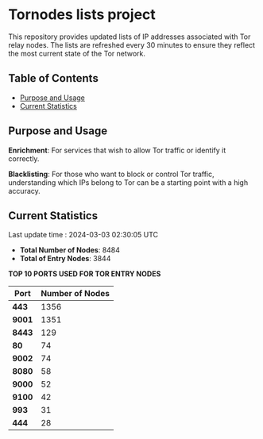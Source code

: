 # Tornodes lists project

This repository provides updated lists of IP addresses associated with Tor relay nodes. The lists are refreshed every 30 minutes to ensure they reflect the most current state of the Tor network.

## Table of Contents

- [Purpose and Usage](#purpose-and-usage)
- [Current Statistics](#current-statistics)


## Purpose and Usage

**Enrichment**: For services that wish to allow Tor traffic or identify it correctly.

**Blacklisting**: For those who want to block or control Tor traffic, understanding which IPs belong to Tor can be a starting point with a high accuracy.

## Current Statistics

Last update time : 2024-03-03 02:30:05 UTC

- **Total Number of Nodes**: 8484
- **Total of Entry Nodes**: 3844

**TOP 10 PORTS USED FOR TOR ENTRY NODES**

| **Port** | **Number of Nodes** |
|------|-----------------|
| **443**   | 1356  |
| **9001**   | 1351  |
| **8443**   | 129  |
| **80**   | 74  |
| **9002**   | 74  |
| **8080**   | 58  |
| **9000**   | 52  |
| **9100**   | 42  |
| **993**   | 31  |
| **444**   | 28  |

